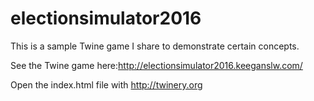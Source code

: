 # electionsimulator2016
This is a sample Twine game I share to demonstrate certain concepts.

See the Twine game here:http://electionsimulator2016.keeganslw.com/

Open the index.html file with http://twinery.org
